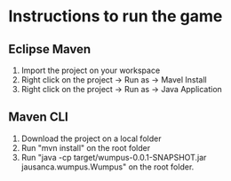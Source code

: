 # Instructions to run the game
## Eclipse Maven
1. Import the project on your workspace
2. Right click on the project -> Run as -> Mavel Install
3. Right click on the project -> Run as -> Java Application
## Maven CLI
1. Download the project on a local folder
2. Run "mvn install" on the root folder
3. Run "java -cp target/wumpus-0.0.1-SNAPSHOT.jar jausanca.wumpus.Wumpus" on the root folder.
